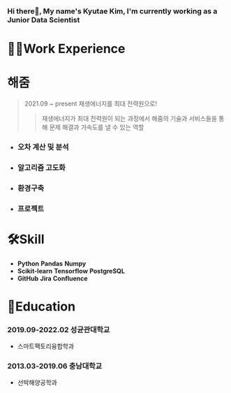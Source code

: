 ### Hi there👋, My name's Kyutae Kim, I'm currently working as a Junior Data Scientist
# 🧑‍💻Work Experience   

# 해줌
> 2021.09 ~ present
> 재생에너지를 최대 전력원으로!
> > 재생에너지가 최대 전력원이 되는 과정에서 해줌의 기술과 서비스들을 통해 문제 해결과 가속도를 낼 수 있는 역할
* ### 오차 계산 및 분석
* ### 알고리즘 고도화
* ### 환경구축
* ### 프로젝트

# 🛠Skill
* **Python**  **Pandas**  **Numpy**
* **Scikit-learn**  **Tensorflow**  **PostgreSQL**
* **GitHub**  **Jira**  **Confluence**   

# :school:Education
### 2019.09-2022.02 성균관대학교   
* 스마트팩토리융합학과
### 2013.03-2019.06 충남대학교   
* 선박해양공학과   

<!--
**ryukkt62/ryukkt62** is a ✨ _special_ ✨ repository because its `README.md` (this file) appears on your GitHub profile.

Here are some ideas to get you started:

- 🔭 I’m currently working on ...
- 🌱 I’m currently learning ...
- 👯 I’m looking to collaborate on ...
- 🤔 I’m looking for help with ...
- 💬 Ask me about ...
- 📫 How to reach me: ...
- 😄 Pronouns: ...
- ⚡ Fun fact: ...
-->
